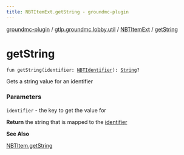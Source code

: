 ```yaml
---
title: NBTItemExt.getString - groundmc-plugin
---
```


[groundmc-plugin](../../index.html) / [gtlp.groundmc.lobby.util](../index.html) / [NBTItemExt](index.html) / [getString](.)

# getString

`fun getString(identifier: `[`NBTIdentifier`](../../gtlp.groundmc.lobby.enums/-n-b-t-identifier/index.html)`): `[`String`](https://kotlinlang.org/api/latest/jvm/stdlib/kotlin/-string/index.html)`?`

Gets a string value for an identifier

### Parameters

`identifier` - the key to get the value for

**Return**
the string that is mapped to the [identifier](get-string.html#gtlp.groundmc.lobby.util.NBTItemExt$getString(gtlp.groundmc.lobby.enums.NBTIdentifier)/identifier)

**See Also**

[NBTItem.getString](#)

